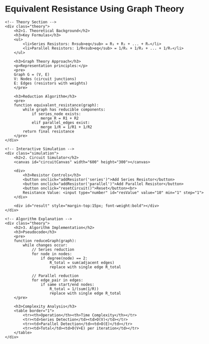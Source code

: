 <!DOCTYPE html>
<html lang="en">
<head>
    <meta charset="UTF-8">
    <title>Circuit Analysis Report: Equivalent Resistance with Graph Theory</title>
    <style>
        body {font-family: Arial, sans-serif; max-width: 800px; margin: auto; padding: 20px}
        .theory {background: #f8f9fa; padding: 15px; border-radius: 5px}
        .simulation {margin: 30px 0; border: 1px solid #ddd; padding: 20px}
        canvas {border: 1px solid #999}
        input[type="number"] {width: 100px; margin: 5px}
    </style>
</head>
<body>
    <h1>Equivalent Resistance Using Graph Theory</h1>
    
    <!-- Theory Section -->
    <div class="theory">
        <h2>1. Theoretical Background</h2>
        <h3>Key Formulas</h3>
        <ul>
            <li>Series Resistors: R<sub>eq</sub> = R₁ + R₂ + ... + Rₙ</li>
            <li>Parallel Resistors: 1/R<sub>eq</sub> = 1/R₁ + 1/R₂ + ... + 1/Rₙ</li>
        </ul>

        <h3>Graph Theory Approach</h3>
        <p>Representation principles:</p>
        <pre>
        Graph G = (V, E)
        V: Nodes (circuit junctions)
        E: Edges (resistors with weights)
        </pre>

        <h3>Reduction Algorithm</h3>
        <pre>
        function equivalent_resistance(graph):
            while graph has reducible components:
                if series_node exists:
                    merge R = R1 + R2
                elif parallel_edges exist:
                    merge 1/R = 1/R1 + 1/R2
            return final resistance
        </pre>
    </div>

    <!-- Interactive Simulation -->
    <div class="simulation">
        <h2>2. Circuit Simulator</h2>
        <canvas id="circuitCanvas" width="600" height="300"></canvas>
        
        <div>
            <h3>Resistor Controls</h3>
            <button onclick="addResistor('series')">Add Series Resistor</button>
            <button onclick="addResistor('parallel')">Add Parallel Resistor</button>
            <button onclick="resetCircuit()">Reset</button><br>
            Resistance Value: <input type="number" id="resValue" value="10" min="1" step="1">
        </div>

        <div id="result" style="margin-top:15px; font-weight:bold"></div>
    </div>

    <!-- Algorithm Explanation -->
    <div class="theory">
        <h2>3. Algorithm Implementation</h2>
        <h3>Pseudocode</h3>
        <pre>
        function reduceGraph(graph):
            while changes occur:
                // Series reduction
                for node in nodes:
                    if degree(node) == 2:
                        R_total = sum(adjacent edges)
                        replace with single edge R_total
                        
                // Parallel reduction
                for edge_pair in edges:
                    if same start/end nodes:
                        R_total = 1/(sum(1/R))
                        replace with single edge R_total
        </pre>

        <h3>Complexity Analysis</h3>
        <table border="1">
            <tr><th>Operation</th><th>Time Complexity</th></tr>
            <tr><td>Series Detection</td><td>O(V)</td></tr>
            <tr><td>Parallel Detection</td><td>O(E)</td></tr>
            <tr><td>Total</td><td>O(V+E) per iteration</td></tr>
        </table>
    </div>

<script>
// Circuit Simulation Logic
let resistors = [];
let totalResistance = 0;

function calculateEquivalent() {
    let seriesSum = 0;
    let parallelSum = 0;
    
    resistors.forEach(r => {
        if(r.type === 'series') seriesSum += r.value;
        else parallelSum += 1/r.value;
    });
    
    totalResistance = seriesSum + (parallelSum > 0 ? 1/parallelSum : 0);
    document.getElementById('result').innerHTML = 
        `Equivalent Resistance: ${totalResistance.toFixed(2)} Ω`;
    drawCircuit();
}

function addResistor(type) {
    const value = parseFloat(document.getElementById('resValue').value);
    resistors.push({type: type, value: value});
    calculateEquivalent();
}

function resetCircuit() {
    resistors = [];
    calculateEquivalent();
}

// Canvas Drawing
function drawCircuit() {
    const canvas = document.getElementById('circuitCanvas');
    const ctx = canvas.getContext('2d');
    ctx.clearRect(0, 0, canvas.width, canvas.height);
    
    // Draw circuit base
    ctx.beginPath();
    ctx.moveTo(50, 150);
    ctx.lineTo(550, 150);
    ctx.strokeStyle = '#333';
    ctx.stroke();

    // Draw resistors
    let x = 100;
    resistors.forEach(r => {
        drawResistor(ctx, x, 150, r.type);
        x += 100;
    });
}

function drawResistor(ctx, x, y, type) {
    ctx.beginPath();
    ctx.moveTo(x-30, y);
    ctx.lineTo(x+30, y);
    ctx.strokeStyle = type === 'series' ? '#d32f2f' : '#1976d2';
    ctx.lineWidth = 2;
    ctx.stroke();
}
</script>

</body>
</html>